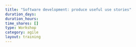 ```yaml
---
title: "Software development: produce useful use stories"
duration_days:
duration_hours:
time_shares: []
type: Workshop
category: agile
layout: training
---
```


